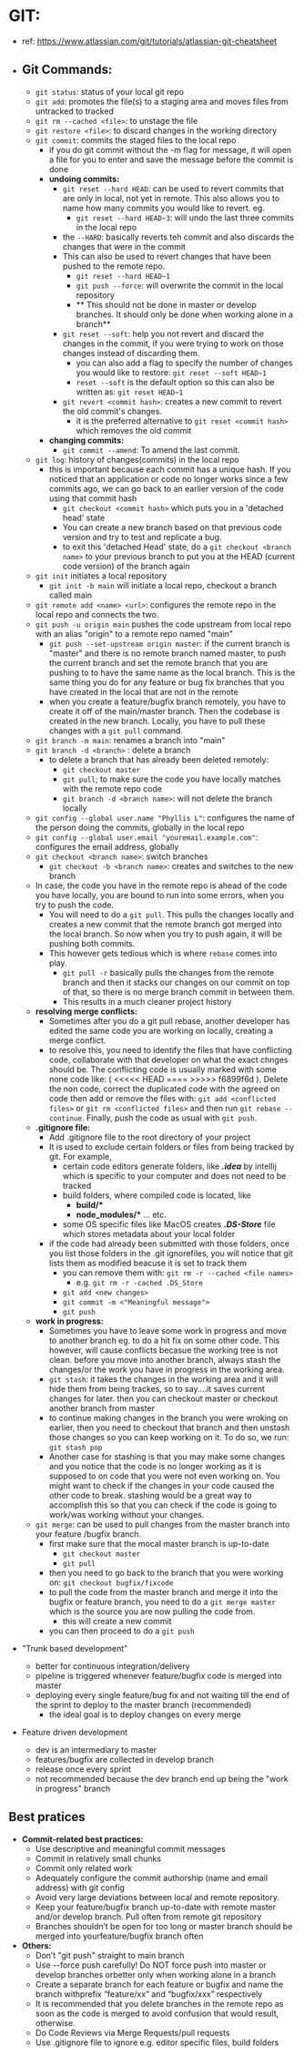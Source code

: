 # GIT: 
- ref: https://www.atlassian.com/git/tutorials/atlassian-git-cheatsheet
 
- __Git Commands:__
  - 
    - `git status`: status of your local git repo
    - `git add`: promotes the file(s) to a staging area and moves files from untracked to tracked
    - `git rm --cached <file>`: to unstage the file
    - `git restore <file>`: to discard changes in the working directory
    - `git commit`: commits the staged files to the local repo
      - if you do git commit without the -m flag for message, it will open a file for you to enter and save the message before the commit is done
      - __undoing commits:__
        - `git reset --hard HEAD`: can be used to revert commits that are only in local, not yet in remote. This also allows you to name how many commits you would like to revert. eg.
          - `git reset --hard HEAD~3`: will undo the last three commits in the local repo
        - the `--HARD`: basically reverts teh commit and also discards the changes that were in the commit
        - This can also be used to revert changes that have been pushed to the remote repo.
          - `git reset --hard HEAD~1`
          - `git push --force`: will overwrite the commit in the local repository
          - ** This should not be done in master or develop branches. It should only be done when working alone in a branch**
        - `git reset --soft`: help you not revert and discard the changes in the commit, if you were trying to work on those changes instead of discarding them.
          - you can also add a flag to specify the number of changes you would like to restore: `git reset --soft HEAD~1`
          - `reset --soft` is the default option so this can also be written as: `git reset HEAD~1`
        - `git revert <commit hash>`: creates a new commit to revert the old commit's changes.
          - it is the preferred alternative to `git reset <commit hash>` which removes the old commit
      - __changing commits:__
        - `git commit --amend`: To amend the last commit.
    - `git log`: history of changes(commits) in the local repo
      - this is important because each commit has a unique hash. If you noticed that an application or code no longer works since a few commits ago, we can go back to an earlier version of the code using that commit hash
        - `git checkout <commit hash>` which puts you in a 'detached head' state
        - You can create a new branch based on that previous code version and try to test and replicate a bug.
        - to exit this 'detached Head' state, do a `git checkout <branch name>` to your previous branch to put you at the HEAD (current code version) of the branch again
    - `git init` initiates a local repository
      - `git init -b main` will initiate a local repo, checkout a branch called main
    - `git remote add <name> <url>`: configures the remote repo in the local repo and connects the two.
    - `git push -u origin main` pushes the code upstream from local repo with an alias "origin" to a remote repo named "main"
      - `git push --set-upstream origin master`: if the current branch is "master" and there is no remote branch named master, to push the current branch and set the remote branch that you are pushing to to have the same name as the local branch. This is the same thing you do for any feature or bug fix branches that you have created in the local that are not in the remote
      - when you create a feature/bugfix branch remotely, you have to create it off of the main/master branch. Then the codebase is created in the new branch. Locally, you have to pull these changes with a `git pull` command.
    - `git branch -m main`: renames a branch into "main"
    - `git branch -d <branch>` : delete a branch
      - to delete a branch that has already been deleted remotely:
        - `git checkout master`
        - `git pull`; to make sure the code you have locally matches with the remote repo code
        - `git branch -d <branch name>`: will not delete the branch locally
    - `git config --global user.name "Phyllis L"`: configures the name of the person doing the commits, globally in the local repo
    - `git config --global user.email "youremail.example.com"`: configures the email address, globally
    - `git checkout <branch name>`: switch branches
      - `git checkout -b <branch name>`: creates and switches to the new branch
    - In case, the code you have in the remote repo is ahead of the code you have locally, you are bound to run into some errors, when you try to push the code. 
      - You will need to do a `git pull`. This pulls the changes locally and creates a new commit that the remote branch got merged into the local branch. So now when you try to push again, it will be pushing both commits.
      - This however gets tedious which is where `rebase` comes into play.
        - `git pull -r` basically pulls the changes from the remote branch and then it stacks our changes on our commit on top of that, so there is no merge branch commit in between them.
        - This results in a much cleaner project history
    - __resolving merge conflicts:__
      - Sometimes after you do a git pull rebase, another developer has edited the same code you are working on locally, creating a merge conflict.
      - to resolve this, you need to identify the files that have conflicting code, collaborate with that developer on what the exact chnges should be. The conflicting code is usually marked with some none code like: ( <<<<< HEAD ====  >>>>> f6899f6d ). Delete the non code, correct the duplicated code with the agreed on code then add or remove the files with: `git add <conflicted files>` or `git rm <conflicted files>` and then run `git rebase --continue`. Finally, push the code as usual with `git push`.
    - __.gitignore file:__
      - Add .gitignore file to the root directory of your project
      - It is used to exclude certain folders or files from being tracked by git. For example,
        - certain code editors generate folders, like __*.idea*__ by intellij which is specific to your computer and does not need to be tracked
        - build folders, where compiled code is located, like 
          - __build/*__ 
          - __node_modules/*__ ... etc.
        - some OS specific files like MacOS creates __*.DS-Store*__ file which stores metadata about your local folder
      - if the code had already been submitted with those folders, once you list those folders in the .git ignorefiles, you will notice that git lists them as modified beacuse it is set to track them
        - you can remove them with: `git rm -r --cached <file names>`
          - e.g. `git rm -r -cached .DS_Store`
        - `git add <new changes>`
        - `git commit -m <"Meaningful message">`
        - `git push`
    - __work in progress:__
        - Sometimes you have to leave some work in progress and move to another branch eg. to do a hit fix on some other code. This however, will cause conflicts becasue the working tree is not clean. before you move into another branch, always stash the changes/or the work you have in progress in the working area.
        - `git stash`: it takes the changes in the working area and it will hide them from being trackes, so to say....it saves current changes for later. then you can checkout master or checkout another branch from master
        - to continue making changes in the branch you were wroking on earlier, then you need to checkout that branch and then unstash those changes so you can keep working on it. To do so, we run: `git stash pop`
        - Another case for stashing is that you may make some changes and you notice that the code is no longer working as it is supposed to on code that you were not even working on. You might want to check if the changes in your code caused the other code to break. stashing would be a great way to accomplish this so that you can check if the code is going to work/was working without your changes. 
    - `git merge`: can be used to pull changes from the master branch into your feature /bugfix branch.
      - first make sure that the mocal master branch is up-to-date
        - `git checkout master`
        - `git pull`
      - then you need to go back to the branch that you were working on: `git checkout bugfix/fixcode`
      - to pull the code from the master branch and merge it into the bugfix or feature branch, you need to do a `git merge master` which is the source you are now pulling the code from.
        - this will create a new commit
      - you can then proceed to do a `git push`
  
- "Trunk based development"
  - better for continuous integration/delivery
  - pipeline is triggered whenever feature/bugfix code is merged into master
  - deploying every single feature/bug fix and not waiting till the end of the sprint to deploy to the master branch (recommended)
    - the ideal goal is to deploy changes on every merge
- Feature driven development
  - dev is an intermediary to master
  - features/bugfix are collected in develop branch
  - release once every sprint
  - not recommended because the dev branch end up being the "work in progress" branch

__Best pratices__
-
- __Commit-related best practices:__
  - Use descriptive and meaningful commit messages
  - Commit in relatively small chunks
  - Commit only related work
  - Adequately configure the commit authorship (name and email address) with git config
  - Avoid very large deviations between local and remote repository.
  - Keep your feature/bugfix branch up-to-date with remote master and/or develop branch. Pull often from remote git repository
  - Branches shouldn’t be open for too long or master branch should be merged into yourfeature/bugfix branch often
- __Others:__
  - Don’t "git push" straight to main branch
  - Use --force push carefully! Do NOT force push into master or develop branches orbetter only when working alone in a branch
  - Create a separate branch for each feature or bugfix and name the branch withprefix “feature/xx” and “bugfix/xxx” respectively
  - It is recommended that you delete branches in the remote repo as soon as the code is merged to avoid confusion that would result, otherwise.
  - Do Code Reviews via Merge Requests/pull requests
  - Use .gitignore file to ignore e.g. editor specific files, build folders
